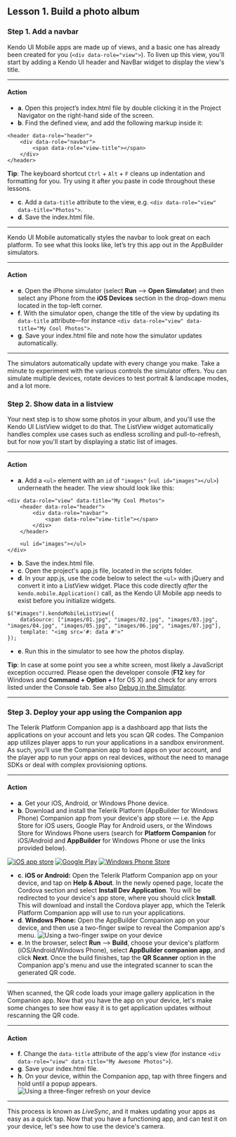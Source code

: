 ## Lesson 1. Build a photo album

### Step 1. Add a navbar

Kendo UI Mobile apps are made up of views, and a basic one has already been created for you (`<div data-role="view">`). To liven up this view, you'll start by adding a Kendo UI header and NavBar widget to display the view's title.

<hr data-action="start" />

#### Action

* **a**. Open this project’s index.html file by double clicking it in the Project Navigator on the right-hand side of the screen.
* **b**. Find the defined view, and add the following markup inside it:
```
<header data-role="header">
    <div data-role="navbar">
        <span data-role="view-title"></span>
    </div>
</header>
```

**Tip**: The keyboard shortcut `Ctrl` + `Alt` + `F` cleans up indentation and formatting for you. Try using it after you paste in code throughout these lessons.

* **c**. Add a `data-title` attribute to the view, e.g. `<div data-role="view" data-title="Photos">`.
* **d**. Save the index.html file.

<hr data-action="end" />

Kendo UI Mobile automatically styles the navbar to look great on each platform. To see what this looks like, let’s try this app out in the AppBuilder simulators.

<hr data-action="start" />

#### Action

* **e**. Open the iPhone simulator (select **Run** --> **Open Simulator**) and then select any iPhone from the **iOS Devices** section in the drop-down menu located in the top-left corner.
* **f**. With the simulator open, change the title of the view by updating its `data-title` attribute—for instance `<div data-role="view" data-title="My Cool Photos">`.
* **g**. Save your index.html file and note how the simulator updates automatically.

<hr data-action="end" />

The simulators automatically update with every change you make. Take a minute to experiment with the various controls the simulator offers. You can simulate multiple devices, rotate devices to test portrait & landscape modes, and a lot more.

### Step 2. Show data in a listview

Your next step is to show some photos in your album, and you'll use the Kendo UI ListView widget to do that. The ListView widget automatically handles complex use cases such as endless scrolling and pull-to-refresh, but for now you'll start by displaying a static list of images.

<hr data-action="start" />

#### Action

* **a**. Add a `<ul>` element with an `id` of `"images"` (`<ul id="images"></ul>`) underneath the header. The view should look like this:
```
<div data-role="view" data-title="My Cool Photos">
    <header data-role="header">
        <div data-role="navbar">
            <span data-role="view-title"></span>
        </div>
    </header>

    <ul id="images"></ul>
</div>
```
* **b**. Save the index.html file.
* **c**. Open the project's app.js file, located in the scripts folder.
* **d**. In your app.js, use the code below to select the `<ul>` with jQuery and convert it into a ListView widget. Place this code directly *after* the `kendo.mobile.Application()` call, as the Kendo UI Mobile app needs to exist before you initialize widgets.
```
$("#images").kendoMobileListView({
    dataSource: ["images/01.jpg", "images/02.jpg", "images/03.jpg", "images/04.jpg", "images/05.jpg", "images/06.jpg", "images/07.jpg"],
    template: "<img src='#: data #'>"
});
```
* **e**. Run this in the simulator to see how the photos display.

**Tip**: In case at some point you see a white screen, most likely a JavaScript exception occurred. Please open the developer console (**F12** key for Windows and **Command + Option + I** for OS X) and check for any errors listed under the Console tab. See also [Debug in the Simulator](http://docs.telerik.com/platform/appbuilder/cordova/debugging-your-code/debug-in-simulator).

<hr data-action="end" />

### Step 3. Deploy your app using the Companion app

The Telerik Platform Companion app is a dashboard app that lists the applications on your account and lets you scan QR codes. The Companion app utilizes player apps to run your applications in a sandbox environment. As such, you’ll use the Companion app to load apps on your account, and the player app to run your apps on real devices, without the need to manage SDKs or deal with complex provisioning options.

<hr data-action="start" />

#### Action

* **a**. Get your iOS, Android, or Windows Phone device.
* **b**. Download and install the Telerik Platform (AppBuilder for Windows Phone) Companion app from your device's app store — i.e. the App Store for iOS users, Google Play for Android users, or the Windows Store for Windows Phone users (search for **Platform Companion** for iOS/Android and **AppBuilder** for Windows Phone or use the links provided below).

[![iOS app store](images/app-store-icon.png)](https://itunes.apple.com/us/app/platform-companion/id1083895251?mt=8)
[![Google Play](images/google-play-icon.png)](https://play.google.com/store/apps/details?id=com.telerik.PlatformCompanion&hl=en)
[![Windows Phone Store](images/windows-phone-store-icon.png)](https://www.windowsphone.com/en-us/store/app/appbuilder/0171d46b-b5f2-43d9-a36b-0a78c9692aab?signin=true)

* **c**. **iOS or Android:** Open the Telerik Platform Companion app on your device, and tap on **Help & About**. In the newly opened page, locate the Cordova section and select **Install Dev Application**. You will be redirected to your device's app store, where you should click **Install**. This will download and install the Cordova player app, which the Telerik Platform Companion app will use to run your applications.
* **d**. **Windows Phone:** Open the AppBuilder Companion app on your device, and then use a two-finger swipe to reveal the Companion app's menu.
![Using a two-finger swipe on your device](images/swipe.png)
* **e**. In the browser, select **Run** --> **Build**, choose your device's platform (iOS/Android/Windows Phone), select **AppBuilder companion app**, and click **Next**. Once the build finishes, tap the **QR Scanner** option in the Companion app's menu and use the integrated scanner to scan the generated QR code.

<hr data-action="end" />

When scanned, the QR code loads your image gallery application in the Companion app. Now that you have the app on your device, let's make some changes to see how easy it is to get application updates without rescanning the QR code.

<hr data-action="start" />

#### Action

* **f**. Change the `data-title` attribute of the app's view (for instance `<div data-role="view" data-title="My Awesome Photos">`).
* **g**. Save your index.html file.
* **h**. On your device, within the Companion app, tap with three fingers and hold until a popup appears.
![Using a three-finger refresh on your device](images/three-finger-tap.png)

<hr data-action="end" />

This process is known as *LiveSync*, and it makes updating your apps as easy as a quick tap. Now that you have a functioning app, and can test it on your device, let's see how to use the device's camera.
